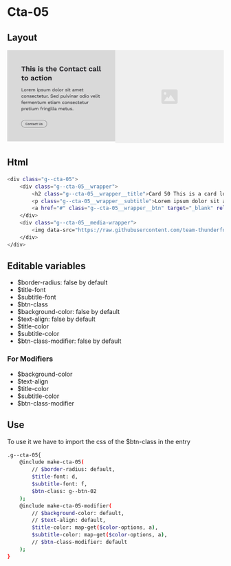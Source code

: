 # Cta-05

## Layout

![alt text][cta-05]

[cta-05]: /src/img/global-components/cta/cta-05.jpg

## Html

```sh
<div class="g--cta-05">
    <div class="g--cta-05__wrapper">
        <h2 class="g--cta-05__wrapper__title">Card 50 This is a card lorem ispum dolor sit</h2>
        <p class="g--cta-05__wrapper__subtitle">Lorem ipsum dolor sit amet consectetur. Sed pulvinar odio velit fermentum etiam consectetur pretium fringilla metus.</p>
        <a href="#" class="g--cta-05__wrapper__btn" target="_blank" rel="noopener noreferrer">Contact Us</a>
    </div>
    <div class="g--cta-05__media-wrapper">
        <img data-src="https://raw.githubusercontent.com/team-thunderfoot/ui/main/src/img/global-components/img-placeholder.jpg" src="/src/img/global-components/placeholder.jpg" alt="img alt" class="g--cta-05__media-wrapper__media g--lazy-01 f--ar" width="1000" height="1000" style="aspect-ratio: 1000 / 1000">
    </div>
</div>
```

## Editable variables

- $border-radius: false by default
- $title-font
- $subtitle-font
- $btn-class
- $background-color: false by default
- $text-align: false by default
- $title-color
- $subtitle-color
- $btn-class-modifier: false by default

### For Modifiers

- $background-color
- $text-align
- $title-color
- $subtitle-color
- $btn-class-modifier

## Use

To use it we have to import the css of the $btn-class in the entry

```sh
.g--cta-05{
    @include make-cta-05(
        // $border-radius: default,
        $title-font: d,
        $subtitle-font: f,
        $btn-class: g--btn-02
    );
    @include make-cta-05-modifier(
        // $background-color: default,
        // $text-align: default,
        $title-color: map-get($color-options, a),
        $subtitle-color: map-get($color-options, a),
        // $btn-class-modifier: default
    );
}
```